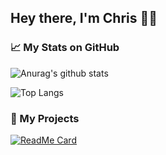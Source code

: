 ## Hey there, I'm Chris ✌🏻

### 📈 My Stats on GitHub
![Anurag's github stats](https://github-readme-stats.vercel.app/api?username=christopherklay&show_icons=true)

![Top Langs](https://github-readme-stats.vercel.app/api/top-langs/?username=christopherklay)

### 🚀 My Projects
[![ReadMe Card](https://github-readme-stats.vercel.app/api/pin/?username=christopherklay&repo=stadiaenhanced&title_color=FFF&text_color=FFF&icon_color=FFF&bg_color=35,FF4C1D,9B0063)](https://github.com/ChristopherKlay/StadiaEnhanced)
